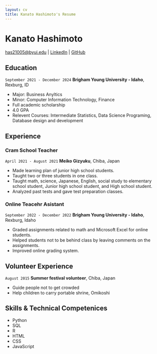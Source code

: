 ```yaml
---
layout: cv
title: Kanato Hashimoto's Resume
---
```

# Kanato Hashimoto

<div id="webaddress">
<a href="has21005@byui.edu">has21005@byui.edu</a>
| <a href="https://www.linkedin.com/in/kanatohashimoto/">LinkedIn</a>
| <a href="https://github.com/has21005/Hashimoto_resume/tree/master">GitHub</a>
</div>

<!-- https://www.monique.tech/the-art-of-markdown -->

## Education

`September 2021 - December 2024`
__Brigham Young University - Idaho__, Rexburg, ID

- Major: Business Anyltics
- Minor: Computer Information Technology, Finance
- Full academic scholarship 
- 4.0 GPA
- Relevent Courses: Intermediate Statistics, Data Science Programing, Database design and development


## Experience

### Cram School Teacher

`April 2021 - August 2021`
__Meiko Gizyuku__, Chiba, Japan

- Made learning plan of junior high school students.
- Taught two or three students in one class. 
- Taught math, science, Japanese, English, social study to elementary school student, Junior high school student, and High school student. 
- Analyzed past tests and gave test preparation classes. 

### Online Teacehr Asistant

`September 2022 - December 2022`
__Brigham Young University - Idaho__, Rexburg, Idaho

- Graded assignments related to math and Microsoft Excel for online students. 
- Helped students not to be behind class by leaving comments on the assignments.
- Improved online grading system.


## Volunteer Experience

`August 2015`
__Summer festival volunteer__, Chiba, Japan

- Guide people not to get crowded
- Help children to carry portable shrine, Omikoshi

## Skills & Technical Competenices
- Python
- SQL 
- R
- HTML
- CSS
- JavaScript 


<!-- ### Footer

Last updated: July 2023 -->


